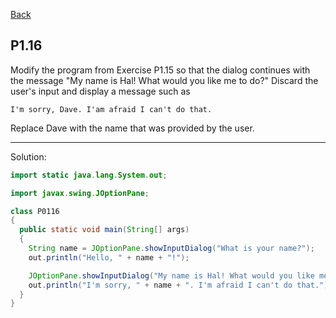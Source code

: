 [Back](../README.md)

## P1.16

Modify the program from Exercise P1.15 so that the dialog continues with the message "My name is Hal! What would you like me to do?" Discard the user's input and display a message such as

```
I'm sorry, Dave. I'am afraid I can't do that.
```

Replace Dave with the name that was provided by the user.

---

Solution:

```java
import static java.lang.System.out;

import javax.swing.JOptionPane;

class P0116 
{
  public static void main(String[] args) 
  {
    String name = JOptionPane.showInputDialog("What is your name?");
    out.println("Hello, " + name + "!");

    JOptionPane.showInputDialog("My name is Hal! What would you like me to do?");
    out.println("I'm sorry, " + name + ". I'm afraid I can't do that.");
  }
}
```
